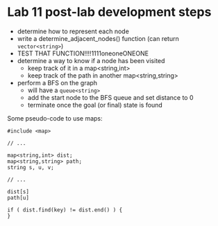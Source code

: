 Lab 11 post-lab development steps
=================================

- determine how to represent each node
- write a determine_adjacent_nodes() function (can return `vector<string>`)
- TEST THAT FUNCTION!!!!1111oneoneONEONE
- determine a way to know if a node has been visited
     - keep track of it in a map<string,int>
     - keep track of the path in another map<string,string>
- perform a BFS on the graph
     - will have a `queue<string>`
     - add the start node to the BFS queue and set distance to 0
     - terminate once the goal (or final) state is found


Some pseudo-code to use maps:

```
#include <map>

// ...

map<string,int> dist;
map<string,string> path;
string s, u, v;

// ...

dist[s]
path[u]

if ( dist.find(key) != dist.end() ) {
}
```
